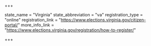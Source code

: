 +++

state_name = "Virginia"
state_abbreviation = "va"
registration_type = "online"
registration_link = "https://www.elections.virginia.gov/citizen-portal/"
more_info_link = "https://www.elections.virginia.gov/registration/how-to-register/"

+++